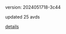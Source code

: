 version: 2024051718-3c44

updated 25 avds

[details](https://github.com/0x74f917491bfa7ebfa379/ali_avd_db/blob/master/change_log/2024/05/17/18/3c44.txt)